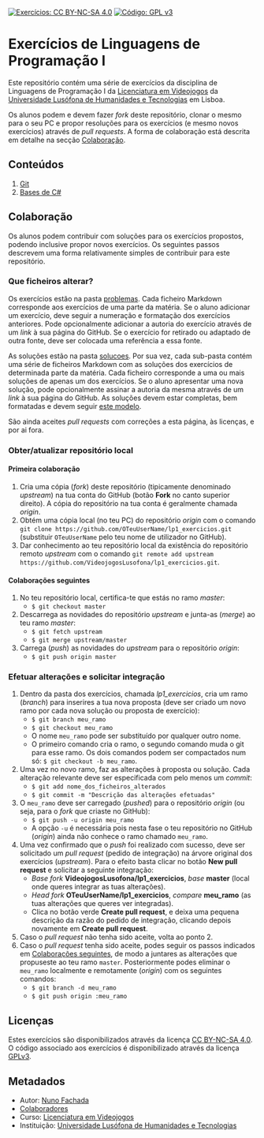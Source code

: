 <!--
Exercícios de Linguagens de Programação I (c) by Nuno Fachada

Exercícios de Linguagens de Programação I is licensed under a Creative Commons
Attribution-NonCommercial-ShareAlike 4.0 International License.

You should have received a copy of the license along with this
work. If not, see <http://creativecommons.org/licenses/by-nc-sa/4.0/>.
-->

[![Exercícios: CC BY-NC-SA 4.0](https://img.shields.io/badge/Exercícios-CC%20BY--NC--SA%204.0-lightgrey.svg)](https://creativecommons.org/licenses/by-nc-sa/4.0/)
[![Código: GPL v3](https://img.shields.io/badge/Código-GPL%20v3-blue.svg)](https://www.gnu.org/licenses/gpl-3.0)

# Exercícios de Linguagens de Programação I

Este repositório contém uma série de exercícios da disciplina de Linguagens de
Programação I da [Licenciatura em Videojogos][lv] da
[Universidade Lusófona de Humanidades e Tecnologias][ULHT] em Lisboa.

Os alunos podem e devem fazer _fork_ deste repositório, clonar o mesmo para o
seu PC e propor resoluções para os exercícios (e mesmo novos exercícios)
através de _pull requests_. A forma de colaboração está descrita em detalhe na
secção [Colaboração](#colab).

## Conteúdos

1. [Git](problemas/01_git.md)
2. [Bases de C#](problemas/02_bases_cs.md)

<!--
1. [Programação Orientada a Objectos](problemas/03_poo.md)
2. [UML e design de classes](problemas/04_uml.md)
3. [Tópicos avançados de C#](problemas/05_avancado.md)-->

<a name="colab" />

## Colaboração

Os alunos podem contribuir com soluções para os exercícios propostos, podendo
inclusive propor novos exercícios. Os seguintes passos descrevem uma forma
relativamente simples de contribuir para este repositório.

### Que ficheiros alterar?

Os exercícios estão na pasta [problemas](problemas). Cada ficheiro Markdown
corresponde aos exercícios de uma parte da matéria. Se o aluno adicionar um
exercício, deve seguir a numeração e formatação dos exercícios anteriores. Pode
opcionalmente adicionar a autoria do exercício através de um _link_ à sua
página do GitHub. Se o exercício for retirado ou adaptado de outra fonte, deve
ser colocada uma referência a essa fonte.

As soluções estão na pasta [solucoes](solucoes). Por sua vez, cada sub-pasta
contém uma série de ficheiros Markdown com as soluções dos exercícios de
determinada parte da matéria. Cada ficheiro corresponde a uma ou mais soluções
de apenas um dos exercícios. Se o aluno apresentar uma nova solução, pode
opcionalmente assinar a autoria da mesma através de um _link_ à sua página do
GitHub. As soluções devem estar completas, bem formatadas e devem seguir
[este modelo](solucoes/02_bases_cs/01.md).

São ainda aceites _pull requests_ com correções a esta página, às licenças, e
por ai fora.

### Obter/atualizar repositório local

#### Primeira colaboração

1. Cria uma cópia (*fork*) deste repositório (tipicamente denominado
   _upstream_) na tua conta do GitHub (botão **Fork** no canto superior direito).
A cópia do repositório na tua conta é geralmente chamada _origin_.
2. Obtém uma cópia local (no teu PC) do repositório _origin_ com o comando
   `git clone https://github.com/OTeuUserName/lp1_exercicios.git` (substituir
   `OTeuUserName` pelo teu nome de utilizador no GitHub).
3. Dar conhecimento ao teu repositório local da existência do repositório
   remoto _upstream_ com o comando
   `git remote add upstream https://github.com/VideojogosLusofona/lp1_exercicios.git`.

<a name="colabseg" />

#### Colaborações seguintes

1. No teu repositório local, certifica-te que estás no ramo _master_:
   * `$ git checkout master`
2. Descarrega as novidades do repositório _upstream_ e junta-as (_merge_) ao
   teu ramo _master_:
   * `$ git fetch upstream`
   * `$ git merge upstream/master`
3. Carrega (_push_) as novidades do _upstream_ para o repositório _origin_:
   * `$ git push origin master`

### Efetuar alterações e solicitar integração

1. Dentro da pasta dos exercícios, chamada *lp1_exercicios*, cria um ramo
   (_branch_) para inserires a tua nova proposta (deve ser criado um novo ramo
   por cada nova solução ou proposta de exercício):
   * `$ git branch meu_ramo`
   * `$ git checkout meu_ramo`
   * O nome `meu_ramo` pode ser substituído por qualquer outro nome.
   * O primeiro comando cria o ramo, o segundo comando muda o git para esse
     ramo. Os dois comandos podem ser compactados num só:
     `$ git checkout -b meu_ramo`.
2. Uma vez no novo ramo, faz as alterações à proposta ou solução. Cada
   alteração relevante deve ser especificada com pelo menos um _commit_:
   * `$ git add nome_dos_ficheiros_alterados`
   * `$ git commit -m "Descrição das alterações efetuadas"`
3. O `meu_ramo` deve ser carregado (_pushed_) para o repositório _origin_ (ou
   seja, para o *fork* que criaste no GitHub):
   * `$ git push -u origin meu_ramo`
   * A opção `-u` é necessária pois nesta fase o teu repositório no GitHub
     (_origin_) ainda não conhece o ramo chamado `meu_ramo`.
4. Uma vez confirmado que o _push_ foi realizado com sucesso, deve ser
   solicitado um *pull request* (pedido de integração) na árvore original dos
   exercícios (_upstream_). Para o efeito basta clicar no botão
   **New pull request** e solicitar a seguinte integração:
   * _Base fork_ **VideojogosLusofona/lp1_exercicios**, _base_ **master**
     (local onde queres integrar as tuas alterações).
   * _Head fork_ **OTeuUserName/lp1_exercicios**, _compare_ **meu_ramo** (as
     tuas alterações que queres ver integradas).
   * Clica no botão verde **Create pull request**, e deixa uma pequena
     descrição da razão do pedido de integração, clicando depois novamente em
     **Create pull request**.
5. Caso o _pull request_ não tenha sido aceite, volta ao ponto 2.
6. Caso o _pull request_ tenha sido aceite, podes seguir os passos indicados
   em [Colaborações seguintes](#colabseg), de modo a juntares as alterações que
   propuseste ao teu ramo `master`. Posteriormente podes eliminar o `meu_ramo`
   localmente e remotamente (_origin_) com os seguintes comandos:
   * `$ git branch -d meu_ramo`
   * `$ git push origin :meu_ramo`

## Licenças

Estes exercícios são disponibilizados através da licença [CC BY-NC-SA 4.0].
O código associado aos exercícios é disponibilizado através da licença [GPLv3].

## Metadados

* Autor: [Nuno Fachada]
* [Colaboradores](https://github.com/VideojogosLusofona/lp1_exercicios/graphs/contributors)
* Curso: [Licenciatura em Videojogos][lv]
* Instituição: [Universidade Lusófona de Humanidades e Tecnologias][ULHT]

[GPLv3]:https://www.gnu.org/licenses/gpl-3.0.en.html
[CC BY-NC-SA 4.0]:https://creativecommons.org/licenses/by-nc-sa/4.0/
[lv]:https://www.ulusofona.pt/licenciatura/videojogos
[Nuno Fachada]:https://github.com/fakenmc
[ULHT]:https://www.ulusofona.pt/
